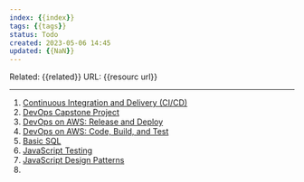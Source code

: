 ```yaml
---
index: {{index}}
tags: {{tags}}
status: Todo
created: 2023-05-06 14:45
updated: {{NaN}}
---
```

Related: {{related}}
URL: {{resourc url}}

---

1. [Continuous Integration and Delivery (CI/CD)](https://learning.edx.org/course/course-v1:IBM+CD0215EN+3T2022/home)
2. [DevOps Capstone Project](https://www.coursera.org/learn/devops-capstone-project)
3. [DevOps on AWS: Release and Deploy](https://www.coursera.org/learn/devops-aws-release-deploy)
4. [DevOps on AWS: Code, Build, and Test](https://www.coursera.org/learn/devops-aws-code-build-test)
5. [Basic SQL](https://learn.udacity.com/courses/ud198/lessons/f72745e9-2fc9-4439-9f9d-3dbcea46a6c3/concepts/c8b09cfc-d574-4aa8-951c-c2a80b5e9f9c)
6. [JavaScript Testing](https://learn.udacity.com/courses/ud549)
7. [JavaScript Design Patterns](https://learn.udacity.com/courses/ud989)
8. 